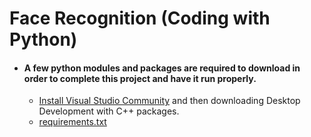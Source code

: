 # Face Recognition (Coding with Python)

- #### A few python modules and packages are required to download in order to complete this project and have it run properly.
     - [Install Visual Studio Community](https://visualstudio.microsoft.com/vs/community) and then downloading Desktop Development with C++ packages.
     - [requirements.txt](https://github.com/serhanelmacioglu/Face-Recognition_Coding-with-Python/blob/main/requirements.txt)
